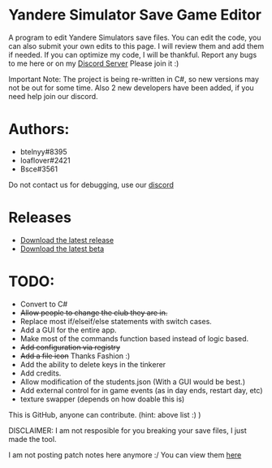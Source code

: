 # Yandere Simulator Save Game Editor
A program to edit Yandere Simulators save files.
You can edit the code, you can also submit your own edits to this page. I will review them and add them if needed.
If you can optimize my code, I will be thankful.
Report any bugs to me here or on my [Discord Server](https://discord.gg/P22tFkjTm3) Please join it :)

Important Note:
The project is being re-written in C#, so new versions may not be out for some time.
Also 2 new developers have been added, if you need help join our discord.

# Authors:
* btelnyy#8395
* loaflover#2421
* Bsce#3561

Do not contact us for debugging, use our [discord](https://discord.gg/P22tFkjTm3)

# Releases
* [Download the latest release](https://github.com/BTELNYY/yansimsavegameeditor/releases/download/v1.3.1/yansim.save.game.edit.v1.3.1.exe)
* [Download the latest beta](https://github.com/BTELNYY/yansimsavegameeditor/releases/download/v1.4-beta.3/yansaveeditorv1.4-BETA-3.zip)

# TODO:
* Convert to C#
* ~~Allow people to change the club they are in.~~
* Replace most if/elseif/else statements with switch cases.
* Add a GUI for the entire app.
* Make most of the commands function based instead of logic based.
* ~~Add configuration via registry~~
* ~~Add a file icon~~ Thanks Fashion :)
* Add the ability to delete keys in the tinkerer
* Add credits.
* Allow modification of the students.json (With a GUI would be best.)
* Add external control for in game events (as in day ends, restart day, etc)
* texture swapper (depends on how doable this is)

This is GitHub, anyone can contribute. (hint: above list :) )

DISCLAIMER: I am not resposible for you breaking your save files, I just made the tool.

I am not posting patch notes here anymore :/ You can view them [here](https://github.com/BTELNYY/yansimsavegameeditor/releases)
